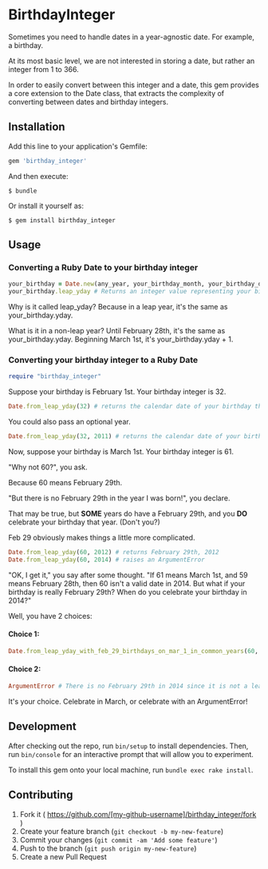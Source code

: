 # BirthdayInteger

Sometimes you need to handle dates in a year-agnostic date.  For example, a birthday.

At its most basic level, we are not interested in storing a date, but rather an integer from 1 to 366.

In order to easily convert between this integer and a date, this gem provides a core extension to the Date class, that extracts the complexity of converting between dates and birthday integers.

## Installation

Add this line to your application's Gemfile:

```ruby
gem 'birthday_integer'
```

And then execute:

    $ bundle

Or install it yourself as:

    $ gem install birthday_integer

## Usage

### Converting a Ruby Date to your birthday integer

```ruby
your_birthday = Date.new(any_year, your_birthday_month, your_birthday_day)
your_birthday.leap_yday # Returns an integer value representing your birthday
```

Why is it called leap_yday?  Because in a leap year, it's the same as your_birthday.yday.

What is it in a non-leap year? Until February 28th, it's the same as your_birthday.yday.  Beginning March 1st, it's your_birthday.yday + 1.

### Converting your birthday integer to a Ruby Date

```ruby
require "birthday_integer"
```

Suppose your birthday is February 1st.  Your birthday integer is 32.

```ruby
Date.from_leap_yday(32) # returns the calendar date of your birthday this year
```

You could also pass an optional year.

```ruby
Date.from_leap_yday(32, 2011) # returns the calendar date of your birthday in 2011
```

Now, suppose your birthday is March 1st.  Your birthday integer is 61.

"Why not 60?", you ask.

Because 60 means February 29th.

"But there is no February 29th in the year I was born!", you declare.

That may be true, but **SOME** years do have a February 29th, and you **DO** celebrate your birthday that year.  (Don't you?)

Feb 29 obviously makes things a little more complicated.

```ruby
Date.from_leap_yday(60, 2012) # returns February 29th, 2012
Date.from_leap_yday(60, 2014) # raises an ArgumentError
```

"OK, I get it," you say after some thought. "If 61 means March 1st, and 59 means February 28th, then 60 isn't a valid date in 2014. But what if your birthday is really February 29th?  When do you celebrate your birthday in 2014?"

Well, you have 2 choices:

#### Choice 1:

```ruby
Date.from_leap_yday_with_feb_29_birthdays_on_mar_1_in_common_years(60, 2014)
```

#### Choice 2:

```ruby
ArgumentError # There is no February 29th in 2014 since it is not a leap year
```

It's your choice.  Celebrate in March, or celebrate with an ArgumentError!

## Development

After checking out the repo, run `bin/setup` to install dependencies. Then, run `bin/console` for an interactive prompt that will allow you to experiment.

To install this gem onto your local machine, run `bundle exec rake install`.

## Contributing

1. Fork it ( https://github.com/[my-github-username]/birthday_integer/fork )
2. Create your feature branch (`git checkout -b my-new-feature`)
3. Commit your changes (`git commit -am 'Add some feature'`)
4. Push to the branch (`git push origin my-new-feature`)
5. Create a new Pull Request
